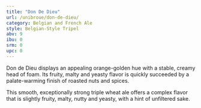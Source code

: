 ```yaml
---
title: "Don De Dieu"
url: /unibroue/don-de-dieu/
category: Belgian and French Ale
style: Belgian-Style Tripel
abv: 9
ibu: 0
srm: 0
upc: 0
---
```

Don de Dieu displays an appealing orange-golden hue with a stable, creamy head of foam. Its fruity, malty and yeasty flavor is quickly succeeded by a palate-warming finish of roasted nuts and spices.

This smooth, exceptionally strong triple wheat
ale offers a complex flavor that is slightly
fruity, malty, nutty and yeasty, with a hint of 
unfiltered sake.
